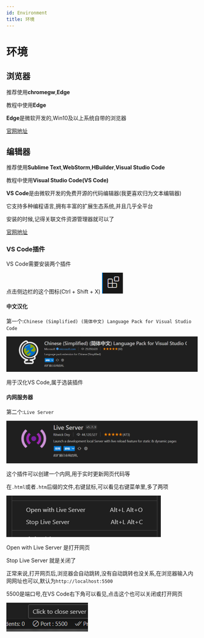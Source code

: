 ```yaml
---
id: Environment
title: 环境
---
```


# 环境

## 浏览器

推荐使用**chromegw**,**Edge**

教程中使用**Edge**

**Edge**是微软开发的,Win10及以上系统自带的浏览器

[官网地址](//www.microsoft.com/zh-cn/edge)

## 编辑器

推荐使用**Sublime Text**,**WebStorm**,**HBuilder**,**Visual Studio Code**

教程中使用**Visual Studio Code(VS Code)**

**VS Code**是由微软开发的免费开源的代码编辑器(我更喜欢归为文本编辑器)

它支持多种编程语言,拥有丰富的扩展生态系统,并且几乎全平台

安装的时候,记得关联文件资源管理器就可以了

[官网地址](//code.visualstudio.com/)

### VS Code插件

VS Code需要安装两个插件

点击侧边栏的这个图标(Ctrl + Shift + X) ![120077f19333cd032aabee6acb512e3a9b46543a](Assets/120077f19333cd032aabee6acb512e3a9b46543a.png)

#### 中文汉化

第一个:`Chinese (Simplified) (简体中文) Language Pack for Visual Studio Code`

![3341a5467c2746cfc269f63774544d084227b34a](Assets/3341a5467c2746cfc269f63774544d084227b34a.png)

用于汉化VS Code,属于选装插件

#### 内网服务器

第二个:`Live Server`

![c60d460b2fb7680609a67b5ba0914a2004e56a89](Assets/c60d460b2fb7680609a67b5ba0914a2004e56a89.png)

这个插件可以创建一个内网,用于实时更新网页代码等

在`.html`或者`.htm`后缀的文件,右键鼠标,可以看见右键菜单里,多了两项

![2555872dce8f9575a7e5055980103a1f011bbb4b](Assets/2555872dce8f9575a7e5055980103a1f011bbb4b.png)

Open with Live Server 是打开网页

Stop Live Server 就是关闭了

正常来说,打开网页后,浏览器会自动跳转,没有自动跳转也没关系,在浏览器输入内网网址也可以,默认为`http://localhost:5500`

5500是端口号,在VS Code右下角可以看见,点击这个也可以关闭或打开网页

![2e8527ef36a52316ee330749b6b8b1b30dbe4169](Assets/2e8527ef36a52316ee330749b6b8b1b30dbe4169.png)
